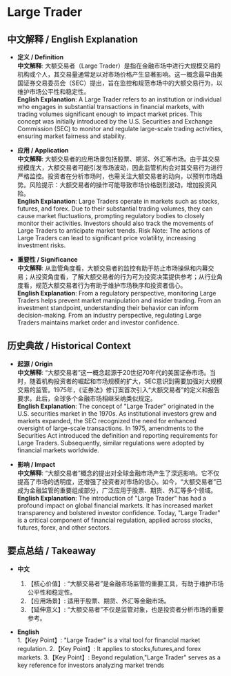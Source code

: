 # Large Trader

## 中文解释 / English Explanation

* **定义 / Definition**  
  **中文解释**: 大额交易者（Large Trader）是指在金融市场中进行大规模交易的机构或个人，其交易量通常足以对市场价格产生显著影响。这一概念最早由美国证券交易委员会（SEC）提出，旨在监控和规范市场中的大额交易行为，以维护市场公平性和稳定性。  
  **English Explanation**: A Large Trader refers to an institution or individual who engages in substantial transactions in financial markets, with trading volumes significant enough to impact market prices. This concept was initially introduced by the U.S. Securities and Exchange Commission (SEC) to monitor and regulate large-scale trading activities, ensuring market fairness and stability.

* **应用 / Application**  
  **中文解释**: 大额交易者的应用场景包括股票、期货、外汇等市场。由于其交易规模庞大，大额交易者可能引发市场波动，因此监管机构会对其交易行为进行严格监控。投资者在分析市场时，也需关注大额交易者的动向，以预判市场趋势。风险提示：大额交易者的操作可能导致市场价格剧烈波动，增加投资风险。  
  **English Explanation**: Large Traders operate in markets such as stocks, futures, and forex. Due to their substantial trading volumes, they can cause market fluctuations, prompting regulatory bodies to closely monitor their activities. Investors should also track the movements of Large Traders to anticipate market trends. Risk Note: The actions of Large Traders can lead to significant price volatility, increasing investment risks.

* **重要性 / Significance**  
  **中文解释**: 从监管角度看，大额交易者的监控有助于防止市场操纵和内幕交易；从投资角度看，了解大额交易者的行为可为投资决策提供参考；从行业角度看，规范大额交易者行为有助于维护市场秩序和投资者信心。  
  **English Explanation**: From a regulatory perspective, monitoring Large Traders helps prevent market manipulation and insider trading. From an investment standpoint, understanding their behavior can inform decision-making. From an industry perspective, regulating Large Traders maintains market order and investor confidence.

## 历史典故 / Historical Context

* **起源 / Origin**  
  **中文解释**: “大额交易者”这一概念起源于20世纪70年代的美国证券市场。当时，随着机构投资者的崛起和市场规模的扩大，SEC意识到需要加强对大规模交易的监管。1975年，《证券法》修订案首次引入“大额交易者”的定义和报告要求。此后，全球多个金融市场相继采纳类似规定。  
  **English Explanation**: The concept of "Large Trader" originated in the U.S. securities market in the 1970s. As institutional investors grew and markets expanded, the SEC recognized the need for enhanced oversight of large-scale transactions. In 1975, amendments to the Securities Act introduced the definition and reporting requirements for Large Traders. Subsequently, similar regulations were adopted by financial markets worldwide.

* **影响 / Impact**  
  **中文解释**: “大额交易者”概念的提出对全球金融市场产生了深远影响。它不仅提高了市场的透明度，还增强了投资者对市场的信心。如今，“大额交易者”已成为金融监管的重要组成部分，广泛应用于股票、期货、外汇等多个领域。  
  **English Explanation**: The introduction of "Large Trader" has had a profound impact on global financial markets. It has increased market transparency and bolstered investor confidence. Today, "Large Trader" is a critical component of financial regulation, applied across stocks, futures, forex, and other sectors.

## 要点总结 / Takeaway

* **中文**  
  1. 【核心价值】: “大额交易者”是金融市场监管的重要工具，有助于维护市场公平性和稳定性。
  2. 【应用场景】: 适用于股票、期货、外汇等金融市场。
  3. 【延伸意义】: “大额交易者”不仅是监管对象，也是投资者分析市场的重要参考。

* **English**  
  1.【Key Point】: "Large Trader" is a vital tool for financial market regulation.
  2.【Key Point】: It applies to stocks,futures,and forex markets.
  3.【Key Point】: Beyond regulation,"Large Trader" serves as a key reference for investors analyzing market trends